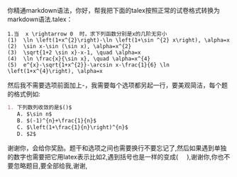 你精通markdown语法，你好，帮我把下面的talex按照正常的试卷格式转换为markdown语法.talex：
```
1.当  x \rightarrow 0  时，求下列函数分别是x的几阶无穷小
(1)  \ln \left(1+x^{2}\right)-\ln \left(1+\sin ^{2} x\right), \alpha=x 
(2)  \sin x-\sin (\sin x), \alpha=x^{2} 
(3)  \sqrt{1+2 \sin x}-x-1, \quad \alpha=x 
(4)  \ln \frac{x}{\sin x}, \quad \alpha=x^{4} 
(5)  e^{x}-\sqrt{1+x^{2}}-\arcsin x-\frac{1}{6} \ln \left(1+x^{4}\right), \alpha=x 
```
然后我不需要选项前面加上-，我需要每个选项都另起一行，要美观简洁，每个题的格式例如:
```markdown
1. 下列数列收敛的是$()$ 
   A. $\sin n$ 
   B. $(-1)^{n}+\frac{1}{n}$ 
   C. $\left(1+\frac{1}{n}\right)^{n}$ 
   D. $2$
```
谢谢你，会给你奖励。题干和选项之间也需要换行不要忘记了,然后如果遇到单独的数字也需要把它用latex表示比如$2$,遇到括号也是一样的变成$(\ \ \ \ \ )$,谢谢你,你也不要忽略题目,要全部给我,谢谢,